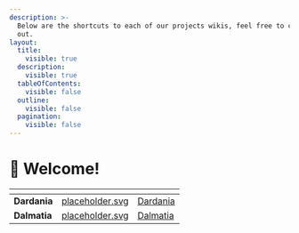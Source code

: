 ```yaml
---
description: >-
  Below are the shortcuts to each of our projects wikis, feel free to check them
  out.
layout:
  title:
    visible: true
  description:
    visible: true
  tableOfContents:
    visible: false
  outline:
    visible: false
  pagination:
    visible: false
---
```


# 👋 Welcome!

<table data-column-title-hidden data-view="cards" data-full-width="true"><thead><tr><th></th><th data-hidden data-card-cover data-type="files"></th><th data-hidden data-card-target data-type="content-ref"></th></tr></thead><tbody><tr><td><strong>Dardania</strong></td><td><a href=".gitbook/assets/placeholder.svg">placeholder.svg</a></td><td><a href="https://app.gitbook.com/o/nxgvFbXjlsDPC5scaTIk/s/PDVNyx0N9viniBcAkQWy/">Dardania</a></td></tr><tr><td><strong>Dalmatia</strong></td><td><a href=".gitbook/assets/placeholder.svg">placeholder.svg</a></td><td><a href="https://app.gitbook.com/o/nxgvFbXjlsDPC5scaTIk/s/ZqIX3bi71c75FawWsA2t/">Dalmatia</a></td></tr></tbody></table>
